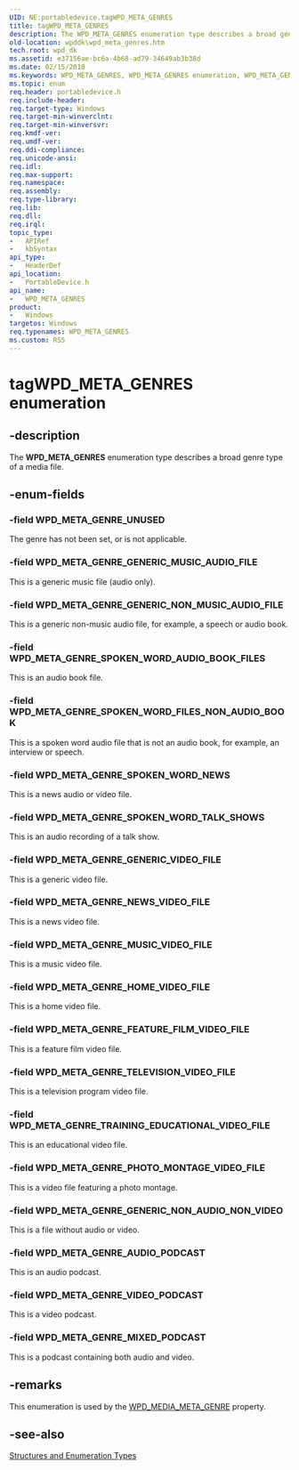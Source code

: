 ```yaml
---
UID: NE:portabledevice.tagWPD_META_GENRES
title: tagWPD_META_GENRES
description: The WPD_META_GENRES enumeration type describes a broad genre type of a media file.
old-location: wpddk\wpd_meta_genres.htm
tech.root: wpd_dk
ms.assetid: e37156ae-bc6a-4b68-ad79-34649ab3b38d
ms.date: 02/15/2018
ms.keywords: WPD_META_GENRES, WPD_META_GENRES enumeration, WPD_META_GENRE_AUDIO_PODCAST, WPD_META_GENRE_FEATURE_FILM_VIDEO_FILE, WPD_META_GENRE_GENERIC_MUSIC_AUDIO_FILE, WPD_META_GENRE_GENERIC_NON_AUDIO_NON_VIDEO, WPD_META_GENRE_GENERIC_NON_MUSIC_AUDIO_FILE, WPD_META_GENRE_GENERIC_VIDEO_FILE, WPD_META_GENRE_HOME_VIDEO_FILE, WPD_META_GENRE_MIXED_PODCAST, WPD_META_GENRE_MUSIC_VIDEO_FILE, WPD_META_GENRE_NEWS_VIDEO_FILE, WPD_META_GENRE_PHOTO_MONTAGE_VIDEO_FILE, WPD_META_GENRE_SPOKEN_WORD_AUDIO_BOOK_FILES, WPD_META_GENRE_SPOKEN_WORD_FILES_NON_AUDIO_BOOK, WPD_META_GENRE_SPOKEN_WORD_NEWS, WPD_META_GENRE_SPOKEN_WORD_TALK_SHOWS, WPD_META_GENRE_TELEVISION_VIDEO_FILE, WPD_META_GENRE_TRAINING_EDUCATIONAL_VIDEO_FILE, WPD_META_GENRE_UNUSED, WPD_META_GENRE_VIDEO_PODCAST, enumeration, portabledevice/WPD_META_GENRES, portabledevice/WPD_META_GENRE_AUDIO_PODCAST, portabledevice/WPD_META_GENRE_FEATURE_FILM_VIDEO_FILE, portabledevice/WPD_META_GENRE_GENERIC_MUSIC_AUDIO_FILE, portabledevice/WPD_META_GENRE_GENERIC_NON_AUDIO_NON_VIDEO, portabledevice/WPD_META_GENRE_GENERIC_NON_MUSIC_AUDIO_FILE, portabledevice/WPD_META_GENRE_GENERIC_VIDEO_FILE, portabledevice/WPD_META_GENRE_HOME_VIDEO_FILE, portabledevice/WPD_META_GENRE_MIXED_PODCAST, portabledevice/WPD_META_GENRE_MUSIC_VIDEO_FILE, portabledevice/WPD_META_GENRE_NEWS_VIDEO_FILE, portabledevice/WPD_META_GENRE_PHOTO_MONTAGE_VIDEO_FILE, portabledevice/WPD_META_GENRE_SPOKEN_WORD_AUDIO_BOOK_FILES, portabledevice/WPD_META_GENRE_SPOKEN_WORD_FILES_NON_AUDIO_BOOK, portabledevice/WPD_META_GENRE_SPOKEN_WORD_NEWS, portabledevice/WPD_META_GENRE_SPOKEN_WORD_TALK_SHOWS, portabledevice/WPD_META_GENRE_TELEVISION_VIDEO_FILE, portabledevice/WPD_META_GENRE_TRAINING_EDUCATIONAL_VIDEO_FILE, portabledevice/WPD_META_GENRE_UNUSED, portabledevice/WPD_META_GENRE_VIDEO_PODCAST, tagWPD_META_GENRES, wpddk.wpd_meta_genres
ms.topic: enum
req.header: portabledevice.h
req.include-header: 
req.target-type: Windows
req.target-min-winverclnt: 
req.target-min-winversvr: 
req.kmdf-ver: 
req.umdf-ver: 
req.ddi-compliance: 
req.unicode-ansi: 
req.idl: 
req.max-support: 
req.namespace: 
req.assembly: 
req.type-library: 
req.lib: 
req.dll: 
req.irql: 
topic_type:
-	APIRef
-	kbSyntax
api_type:
-	HeaderDef
api_location:
-	PortableDevice.h
api_name:
-	WPD_META_GENRES
product:
-	Windows
targetos: Windows
req.typenames: WPD_META_GENRES
ms.custom: RS5
---
```


# tagWPD_META_GENRES enumeration


## -description



The <b>WPD_META_GENRES</b> enumeration type describes a broad genre type of a media file.




## -enum-fields




### -field WPD_META_GENRE_UNUSED

The genre has not been set, or is not applicable.


### -field WPD_META_GENRE_GENERIC_MUSIC_AUDIO_FILE

This is a generic music file (audio only).


### -field WPD_META_GENRE_GENERIC_NON_MUSIC_AUDIO_FILE

This is a generic non-music audio file, for example, a speech or audio book.


### -field WPD_META_GENRE_SPOKEN_WORD_AUDIO_BOOK_FILES

This is an audio book file.


### -field WPD_META_GENRE_SPOKEN_WORD_FILES_NON_AUDIO_BOOK

This is a spoken word audio file that is not an audio book, for example, an interview or speech.


### -field WPD_META_GENRE_SPOKEN_WORD_NEWS

This is a news audio or video file.


### -field WPD_META_GENRE_SPOKEN_WORD_TALK_SHOWS

This is an audio recording of a talk show.


### -field WPD_META_GENRE_GENERIC_VIDEO_FILE

This is a generic video file.


### -field WPD_META_GENRE_NEWS_VIDEO_FILE

This is a news video file.


### -field WPD_META_GENRE_MUSIC_VIDEO_FILE

This is a music video file.


### -field WPD_META_GENRE_HOME_VIDEO_FILE

This is a home video file.


### -field WPD_META_GENRE_FEATURE_FILM_VIDEO_FILE

This is a feature film video file.


### -field WPD_META_GENRE_TELEVISION_VIDEO_FILE

This is a television program video file.


### -field WPD_META_GENRE_TRAINING_EDUCATIONAL_VIDEO_FILE

This is an educational video file.


### -field WPD_META_GENRE_PHOTO_MONTAGE_VIDEO_FILE

This is a video file featuring a photo montage.


### -field WPD_META_GENRE_GENERIC_NON_AUDIO_NON_VIDEO

This is a file without audio or video.


### -field WPD_META_GENRE_AUDIO_PODCAST

This is an audio podcast.


### -field WPD_META_GENRE_VIDEO_PODCAST

This is a video podcast.


### -field WPD_META_GENRE_MIXED_PODCAST

This is a podcast containing both audio and video.


## -remarks



This enumeration is used by the <a href="wpd_media_properties.htm">WPD_MEDIA_META_GENRE</a> property.




## -see-also




<a href="https://msdn.microsoft.com/library/windows/hardware/ff597672">Structures and Enumeration Types</a>
 

 

